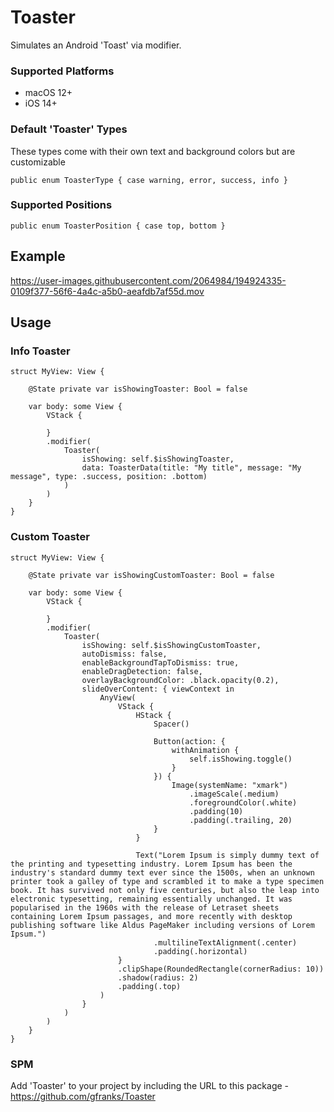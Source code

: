 # Toaster

Simulates an Android 'Toast' via modifier.

### Supported Platforms
* macOS 12+
* iOS 14+

### Default 'Toaster' Types
These types come with their own text and background colors but are customizable
```
public enum ToasterType { case warning, error, success, info }
```

### Supported Positions
```
public enum ToasterPosition { case top, bottom }
```

## Example
https://user-images.githubusercontent.com/2064984/194924335-0109f377-56f6-4a4c-a5b0-aeafdb7af55d.mov


## Usage
### Info Toaster
```
struct MyView: View {

	@State private var isShowingToaster: Bool = false

	var body: some View {
		VStack {
		
		}
		.modifier(
			Toaster(
				isShowing: self.$isShowingToaster, 
				data: ToasterData(title: "My title", message: "My message", type: .success, position: .bottom)
			)
		)
	}
}
```

### Custom Toaster
```
struct MyView: View {

	@State private var isShowingCustomToaster: Bool = false
	
	var body: some View {
		VStack {
		
		}
		.modifier(
			Toaster(
				isShowing: self.$isShowingCustomToaster,
				autoDismiss: false,
				enableBackgroundTapToDismiss: true,
				enableDragDetection: false,
				overlayBackgroundColor: .black.opacity(0.2),
				slideOverContent: { viewContext in
					AnyView(
						VStack {
							HStack {
								Spacer()
								
								Button(action: {
									withAnimation {
										self.isShowing.toggle()
									}
								}) {
									Image(systemName: "xmark")
										.imageScale(.medium)
										.foregroundColor(.white)
										.padding(10)
										.padding(.trailing, 20)
								}
							}
							
							Text("Lorem Ipsum is simply dummy text of the printing and typesetting industry. Lorem Ipsum has been the industry's standard dummy text ever since the 1500s, when an unknown printer took a galley of type and scrambled it to make a type specimen book. It has survived not only five centuries, but also the leap into electronic typesetting, remaining essentially unchanged. It was popularised in the 1960s with the release of Letraset sheets containing Lorem Ipsum passages, and more recently with desktop publishing software like Aldus PageMaker including versions of Lorem Ipsum.")
								.multilineTextAlignment(.center)
								.padding(.horizontal)
						}
						.clipShape(RoundedRectangle(cornerRadius: 10))
						.shadow(radius: 2)
						.padding(.top)
					)
				}
			)
		)
	}
}
```
### SPM
Add 'Toaster' to your project by including the URL to this package - https://github.com/gfranks/Toaster
